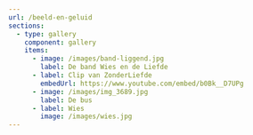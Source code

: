 ```yaml
---
url: /beeld-en-geluid
sections:
  - type: gallery
    component: gallery
    items:
      - image: /images/band-liggend.jpg
        label: De band Wies en de Liefde
      - label: Clip van ZonderLiefde
        embedUrl: https://www.youtube.com/embed/b0Bk__D7UPg
      - image: /images/img_3689.jpg
        label: De bus
      - label: Wies
        image: /images/wies.jpg
---
```

